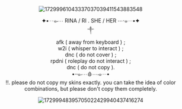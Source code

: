 <div align="center">

![17299961043337037039411543883548](https://github.com/user-attachments/assets/03834c47-183f-4384-9529-722eba24fd4c)

✦•┈๑⋅⋯ RINA / RI . SHE / HER ⋯⋅๑┈•✦<br/>
ㅤㅤㅤㅤㅤㅤㅤㅤㅤㅤㅤㅤㅤ༒︎ㅤㅤㅤㅤㅤㅤㅤㅤㅤㅤㅤㅤㅤ   
afk ( away from keyboard ) ;<br/>
w2i ( whisper to interact ) ;<br/>
dnc ( do not cover ) ;<br/>
rpdni ( roleplay do not interact ) ;<br/>
dnc ( do not copy ).<br/>
•┈๑⋅⋯🩸⋯⋅๑┈•  
!!. please do not copy my skins exactly. you can take the idea of color combinations, but please don't copy them completely.

![17299948395705022429940437416274](https://github.com/user-attachments/assets/f1ac12b7-0d0a-4222-b14f-0e6aa938e240)

 
